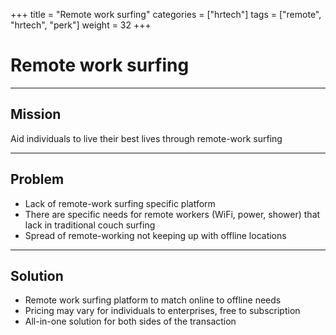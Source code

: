 +++
title = "Remote work surfing"
categories = ["hrtech"]
tags = ["remote", "hrtech", "perk"]
weight = 32
+++

# Remote work surfing

---

## Mission

Aid individuals to live their best lives through remote-work surfing

---

## Problem

- Lack of remote-work surfing specific platform
- There are specific needs for remote workers (WiFi, power, shower) that lack in traditional couch surfing
- Spread of remote-working not keeping up with offline locations

---

## Solution

- Remote work surfing platform to match online to offline needs
- Pricing may vary for individuals to enterprises, free to subscription
- All-in-one solution for both sides of the transaction
